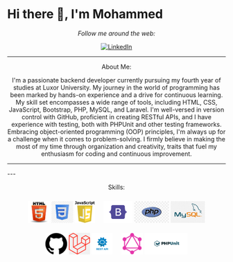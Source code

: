 # Hi there 👋, I'm Mohammed

<div align="center">
  <i>Follow me around the web:</i><br>

<a href="https://www.linkedin.com/in/mohammed-jabrallah-261749250"><img src="https://img.shields.io/badge/LinkedIn-%230077B5.svg?&style=flat-square&logo=linkedin&logoColor=white" alt="LinkedIn"></a>

</div>

---

<div align="center">
  <p>About Me:</p>
  <p>I'm a passionate backend developer currently pursuing my fourth year of studies at Luxor University. My journey in the world of programming has been marked by hands-on experience and a drive for continuous learning.
My skill set encompasses a wide range of tools, including HTML, CSS, JavaScript, Bootstrap, PHP, MySQL, and Laravel. I'm well-versed in version control with GitHub, proficient in creating RESTful APIs, and I have experience with testing, both with PHPUnit and other testing frameworks. Embracing object-oriented programming (OOP) principles, I'm always up for a challenge when it comes to problem-solving.
I firmly believe in making the most of my time through organization and creativity, traits that fuel my enthusiasm for coding and continuous improvement.</p>
</div>

---

<div>
---

<div align="center">
  <p>Skills:</p>

  <div style="display: flex; flex-wrap: wrap; justify-content: center;">
    <div style="text-align: center; margin: 10px;">
      <img src="html.jfif" alt="HTML" height="50">
      <img src="css.jfif" alt="CSS" height="50">
      <img src="js.png" alt="JavaScript" height="50">
    </div>
    <div style="text-align: center; margin: 10px;">
      <img src="bootstrap.png" alt="JavaScript" height="50">
      <img src="php.jfif" alt="JavaScript" height="50">
      <img src="mysql.png" alt="JavaScript" height="50">
    </div>
    <div style="text-align: center; margin: 10px;">
      <img src="git.png" alt="JavaScript" height="50">
      <img src="laravel.png" alt="JavaScript" height="50">
      <img src="rest.png" alt="JavaScript" height="50"><br>
    </div>
    <div style="text-align: center; margin: 10px;">
      <img src="graph.png" alt="JavaScript" height="50">
      <img src="unit.png" alt="JavaScript" height="50">
    </div>
  </div>
</div>


